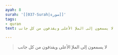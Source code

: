 ```yaml
---
ayah: 8
surah: '[[037-Surah|سورة]]'
tags:
- quran
text: لا يسمعون إلى الملإ الأعلى ويقذفون من كل جانب

---
```

> لا يسمعون إلى الملإ الأعلى ويقذفون من كل جانب
